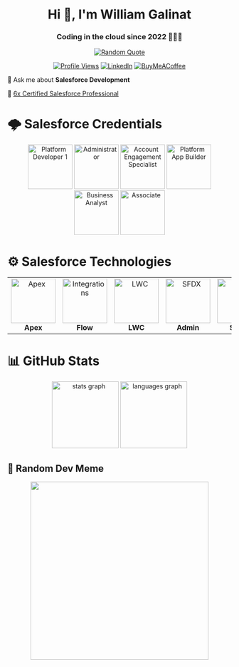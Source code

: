 <h1 align="center">Hi 🚀, I'm William Galinat</h1>
<h3 align="center">Coding in the cloud since 2022 👩🏿‍💻</h3>

<div align="center">

[![Random Quote](https://quotes-github-readme.vercel.app/api?type=horizontal&theme=chartreuse-dark)](https://github.com/piyushsuthar/github-readme-quotes)
</div>
<div align="center">

[![Profile Views](https://visitcount.itsvg.in/api?id=Oizon&icon=0&color=0)](https://visitcount.itsvg.in)
[![LinkedIn](https://img.shields.io/badge/LinkedIn-%230077B5.svg?logo=linkedin&logoColor=white)](https://linkedin.com/in/williamgalinat)
[![BuyMeACoffee](https://img.shields.io/badge/Buy%20Me%20a%20Coffee-ffdd00?style=for-the-badge&logo=buy-me-a-coffee&logoColor=black)](https://buymeacoffee.com/Oizon)  

</div>

💬 Ask me about **Salesforce Development**

🏅 [6x Certified Salesforce Professional](https://www.salesforce.com/trailblazer/wgalinat)

# 🌩️ Salesforce Credentials

<div align="center">
    <img src="https://drm.file.force.com/servlet/servlet.ImageServer?id=0153k00000A5Mtz&oid=00DF0000000gZsu&lastMod=1617268528000" height="100" alt="Platform Developer 1"/>
  <img src="https://drm.file.force.com/servlet/servlet.ImageServer?id=0153k00000A5Mu5&oid=00DF0000000gZsu&lastMod=1617267801000" height="100" alt="Administrator"/>  
  <img src="https://drm.file.force.com/servlet/servlet.ImageServer?id=0153k00000BEqdw&oid=00DF0000000gZsu&lastMod=1692347488000" height="100" alt="Account Engagement Specialist"/>
  <img src="https://drm.file.force.com/servlet/servlet.ImageServer?id=0153k00000A5Mtl&oid=00DF0000000gZsu&lastMod=1617268490000" height="100" alt="Platform App Builder"/>
  <img src="https://drm.file.force.com/servlet/servlet.ImageServer?id=0153k00000B7y1t&oid=00DF0000000gZsu&lastMod=1657181928000" height="100" alt="Business Analyst"/>
  <img src="https://drm.file.force.com/servlet/servlet.ImageServer?id=0153k000008zZI2&oid=00DF0000000gZsu&lastMod=1662618561000" height="100" alt="Associate"/>
</div>

# ⚙️ Salesforce Technologies
<table width="100%" style="border:0px;">
  <tr style="border:0px;" >
    <td align="center" style="border:0px;">
        <img src="https://res.cloudinary.com/hy4kyit2a/f_auto,fl_lossy,q_70/learn/superbadges/superbadge_apex/2d3426c48dc056fd5c083ecb5cb66a56_badge.png" alt="Apex" style="width: 100px;"/>
        <br>
        <b>Apex</b>
    </td>
    <td align="center" style="border:0px;">
        <img src="https://res.cloudinary.com/hy4kyit2a/f_auto,fl_lossy,q_70/learn/superbadges/superbadge_process_automation/575dc4f610559227f8617cc4d08c5268_badge.png" alt="Integrations" style="width: 100px;"/><br><b>Flow</b></td>
    <td align="center" style="border:0px;">
        <img src="https://res.cloudinary.com/hy4kyit2a/f_auto,fl_lossy,q_70/learn/modules/lightning-web-components-and-salesforce-data/7126cfea92ecd272d35dd7e73140b74c_badge.png" alt="LWC" style="width: 100px;"/><br><b>LWC</b></td>
    <td align="center" style="border:0px;">
        <img src="https://res.cloudinary.com/hy4kyit2a/f_auto,fl_lossy,q_70/learn/superbadges/superbadge_business_specialist/c7717008150574ed92fa7f5ea8d9d213_badge.png" alt="SFDX" style="width: 100px;"/><br><b>Admin</b></td>
    <td align="center" style="border:0px;">
        <img src="https://res.cloudinary.com/hy4kyit2a/f_auto,fl_lossy,q_70/learn/modules/soql-for-admins/04607670444dbbe5aac7e77bc03c4fd1_badge.png" alt="SOQL" style="width: 100px;"/><br><b>SOQL</b></td>
    <td align="center" style="border:0px;">
        <img src="https://res.cloudinary.com/hy4kyit2a/f_auto,fl_lossy,q_70/learn/modules/apex_testing/2d3d525254af58a32f2325da207505ea_badge.png" alt="Testing" style="width: 100px;"/><br><b>Testing</b></td>
    <td align="center" style="border:0px;">
        <img src="https://res.cloudinary.com/hy4kyit2a/f_auto,fl_lossy,q_70/learn/modules/apex_integration_services/06d0e8f1f5b59f14d070f0f6e86dc5bd_badge.png" alt="Integrations" style="width: 100px;"/><br><b>Integrations</b></td>
  </tr>
</table>

# 📊 GitHub Stats
<div align="center">
  <img src="https://github-readme-stats.vercel.app/api?username=Oizon&hide_title=false&hide_rank=true&show_icons=true&include_all_commits=true&count_private=true&disable_animations=false&theme=chartreuse-dark&locale=en&hide_border=false" height="150" alt="stats graph"  />
  <!--<img src="https://github-readme-streak-stats.herokuapp.com/?user=Oizon&theme=chartreuse-dark&hide_border=false" height="150" alt="contribution graph">-->
  <img src="https://github-readme-stats.vercel.app/api/top-langs?username=Oizon&locale=en&hide_title=false&layout=compact&card_width=320&langs_count=5&theme=chartreuse-dark&hide_border=false" height="150" alt="languages graph"  />
</div>

## 🧐 Random Dev Meme
<div align="center">
<img src='https://randommeme-five.vercel.app/' style="height: 400px;"/>
</div>

<!-- Proudly created with GPRM ( https://gprm.itsvg.in )-->